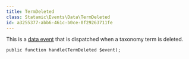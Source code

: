```yaml
---
title: TermDeleted
class: Statamic\Events\Data\TermDeleted
id: a3255377-abb6-461c-b0ce-0f29263711fe
---
```

This is a [data event](/addons/events/#data-events) that is dispatched when a taxonomy term is deleted.

```
public function handle(TermDeleted $event);
```
